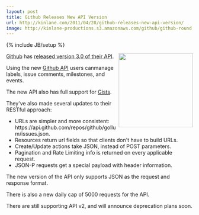```yaml
---
layout: post
title: Github Releases New API Version
url: http://kinlane.com/2011/04/28/github-releases-new-api-version/
image: http://kinlane-productions.s3.amazonaws.com/github/github-round.png
---
```

{% include JB/setup %}
<p>
     <img src="http://kinlane-productions.s3.amazonaws.com/github/github-round.png"  width="200" align="right" /><a title="Github" href="https://github.com/">Github</a> has <a title="released version 3.0 of their API" href="https://github.com/blog/846-new-issues-and-gist-api">released version 3.0 of their API</a>.
</p>

<p>
     Using the new <a title="Github API" href="http://developer.github.com/v3/">Github API</a> users canmanage labels, issue comments, milestones, and events.
</p>

<p>
     The new API also has full support for <a title="Gists" href="https://gist.github.com/">Gists</a>.
</p>

<p>
     They've also made several updates to their RESTful approach:
</p>
<ul class="mainlist">
     <li>URLs are simpler and more consistent: https://api.github.com/repos/github/gollum/issues.json.
     </li>
     <li>Resources return url fields so that clients don't have to build URLs.
     </li>
     <li>Create/Update actions take JSON, instead of POST parameters.
     </li>
     <li>Pagination and Rate Limiting info is returned on every applicable request.
     </li>
     <li>JSON-P requests get a special payload with header information.
     </li>
</ul>
<p>
     The new version of the API only supports JSON as the request and response format.
</p>

<p>
     There is also a new daily cap of 5000 requests for the API.
</p>

<p>
     There are still supporting API v2, and will announce deprecation plans soon.
</p>